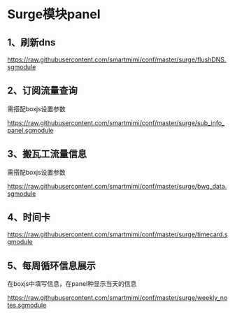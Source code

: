 # Surge模块panel

## 1、刷新dns

https://raw.githubusercontent.com/smartmimi/conf/master/surge/flushDNS.sgmodule

## 2、订阅流量查询
需搭配boxjs设置参数

https://raw.githubusercontent.com/smartmimi/conf/master/surge/sub_info_panel.sgmodule

## 3、搬瓦工流量信息

需搭配boxjs设置参数

https://raw.githubusercontent.com/smartmimi/conf/master/surge/bwg_data.sgmodule

## 4、时间卡

https://raw.githubusercontent.com/smartmimi/conf/master/surge/timecard.sgmodule

## 5、每周循环信息展示

在boxjs中填写信息，在panel种显示当天的信息

https://raw.githubusercontent.com/smartmimi/conf/master/surge/weekly_notes.sgmodule
